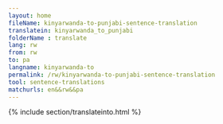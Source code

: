 ```yaml
---
layout: home
fileName: kinyarwanda-to-punjabi-sentence-translation
translatein: kinyarwanda_to_punjabi
folderName : translate
lang: rw
from: rw
to: pa
langname: kinyarwanda-to
permalink: /rw/kinyarwanda-to-punjabi-sentence-translation
tool: sentence-translations
matchurls: en&&rw&&pa
---
```

{% include section/translateinto.html %}
